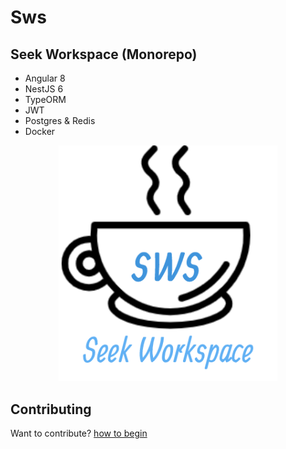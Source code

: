 # Sws
## Seek Workspace (Monorepo)
- Angular 8
- NestJS 6
- TypeORM
- JWT
- Postgres & Redis
- Docker

<p align="center"><img src="https://raw.githubusercontent.com/guiseek/sws/develop/libs/shared/assets/logo/sws.png" width="350"></p>


## Contributing

Want to contribute? [how to begin](./CONTRIBUTING.md)